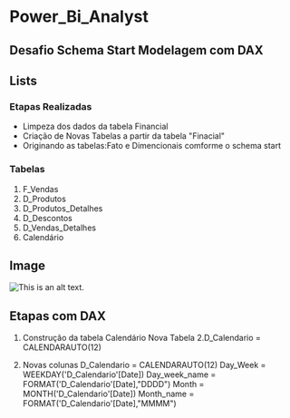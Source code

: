 # Power_Bi_Analyst


## Desafio Schema Start Modelagem com DAX


## Lists

### Etapas Realizadas

* Limpeza dos dados da tabela Financial
* Criação de Novas Tabelas a partir da tabela "Finacial"
* Originando as tabelas:Fato e Dimencionais comforme o schema start


### Tabelas

1. F_Vendas
2. D_Produtos
3. D_Produtos_Detalhes
4. D_Descontos
5. D_Vendas_Detalhes
6. Calendário

## Image

![This is an alt text.](/Modulo4/Desafios_de_Projeto/schema_start_Power_BI.jpg "This is a sample image.")

## Etapas com DAX
1. Construção da tabela Calendário
  Nova Tabela 
2.D_Calendario = CALENDARAUTO(12)

3. Novas colunas 
    D_Calendario = CALENDARAUTO(12)
    Day_Week = WEEKDAY('D_Calendario'[Date])
    Day_week_name = FORMAT('D_Calendario'[Date],"DDDD")
    Month = MONTH('D_Calendario'[Date])
    Month_name = FORMAT('D_Calendario'[Date],"MMMM")